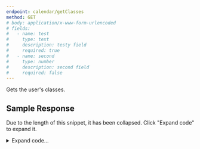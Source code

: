 ```yaml
---
endpoint: calendar/getClasses
method: GET
# body: application/x-www-form-urlencoded
# fields: 
#   - name: test
#     type: text
#     description: testy field
#     required: true
#   - name: second
#     type: number
#     description: second field
#     required: false
---
```


Gets the user's classes. 

## Sample Response

Due to the length of this snippet, it has been collapsed. Click "Expand code" to expand it.

<details>
<summary>Expand code...</summary>
<pre><code class="json">
{
    "status": "ok",
    "classes": [{
        "id": 8353,
        "termId": 97371,
        "ownerId": 4841198,
        "sectionId": 108697375,
        "name": "Adv. Data Structures and Algorithms 'A' - 3432-03 (G)",
        "ownerName": "Jake Peralta",
        "userId": 6
    }, {
        "id": 8354,
        "termId": 97371,
        "ownerId": 586333,
        "sectionId": 108471730,
        "name": "AMLIT: Self, Society and Cosmos - 3232-01 (D)",
        "ownerName": "Amy Santiago",
        "userId": 6
    }, {
        "id": 8351,
        "termId": 97372,
        "ownerId": 4742430,
        "sectionId": 108471565,
        "name": "College Group Meeting 11 - 3652-07 (K)",
        "ownerName": "Charles Boyle",
        "userId": 6
    }, {
        "id": 8347,
        "termId": 97371,
        "ownerId": 2615842,
        "sectionId": 108576047,
        "name": "Environmental Science: Biodiversity - 3334-01 (B)",
        "ownerName": "Rosa Diaz",
        "userId": 6
    }, {
        "id": 8341,
        "termId": 97372,
        "ownerId": 2615842,
        "sectionId": 108471529,
        "name": "Environmental Science: Resources - 3335-01 (B)",
        "ownerName": "Rosa Diaz",
        "userId": 6
    }, {
        "id": 8359,
        "termId": -1,
        "ownerId": -1,
        "sectionId": 108778111,
        "name": "HS House - Neiers/Phillips",
        "ownerName": "Raymond Holt",
        "userId": 6
    }, {
        "id": 8360,
        "termId": 97371,
        "ownerId": 5327271,
        "sectionId": 108471855,
        "name": "Mandarin Chinese 3 - 3122-01 (C)",
        "ownerName": "Terrence Jeffords",
        "userId": 6
    }, {
        "id": 8343,
        "termId": 97371,
        "ownerId": 4791666,
        "sectionId": 109411918,
        "name": "Physical Education - 3900F-01",
        "ownerName": "Madeline Wunch",
        "userId": 6
    }, {
        "id": 8344,
        "termId": 97371,
        "ownerId": 4791666,
        "sectionId": 108640991,
        "name": "Physical Education - 3903-05 (I)",
        "ownerName": "Madeline Wunch",
        "userId": 6
    }, {
        "id": 8345,
        "termId": 97371,
        "ownerId": 4791666,
        "sectionId": 108641001,
        "name": "Physical Education - 3903-10 (Z)",
        "ownerName": "Madeline Wunch",
        "userId": 6
    }, {
        "id": 8352,
        "termId": 97372,
        "ownerId": 5334315,
        "sectionId": 108471759,
        "name": "Precalculus 1 'A' - 3024-02 (H)",
        "ownerName": "Gina Linetti",
        "userId": 6
    }, {
        "id": 8348,
        "termId": 97371,
        "ownerId": 3313989,
        "sectionId": 108472051,
        "name": "Robotics - 3410-04 (A)",
        "ownerName": "Meredith Gray",
        "userId": 6
    }, {
        "id": 8342,
        "termId": 97372,
        "ownerId": 3456065,
        "sectionId": 108472098,
        "name": "Topics in World History III: The 20th Century - 3520-03 (F)",
        "ownerName": "Christina Yang",
        "userId": 6
    }, {
        "id": 8346,
        "termId": 97371,
        "ownerId": 2517567,
        "sectionId": 109224925,
        "name": "Web Engineering - 3434-06 (I)",
        "ownerName": "Miranda Bailey",
        "userId": 6
    }]
}
</pre></code>
</details>